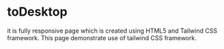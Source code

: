 # toDesktop
it is fully responsive page which is created using HTML5 and Tailwind CSS framework. This page demonstrate use of tailwind CSS framework.
